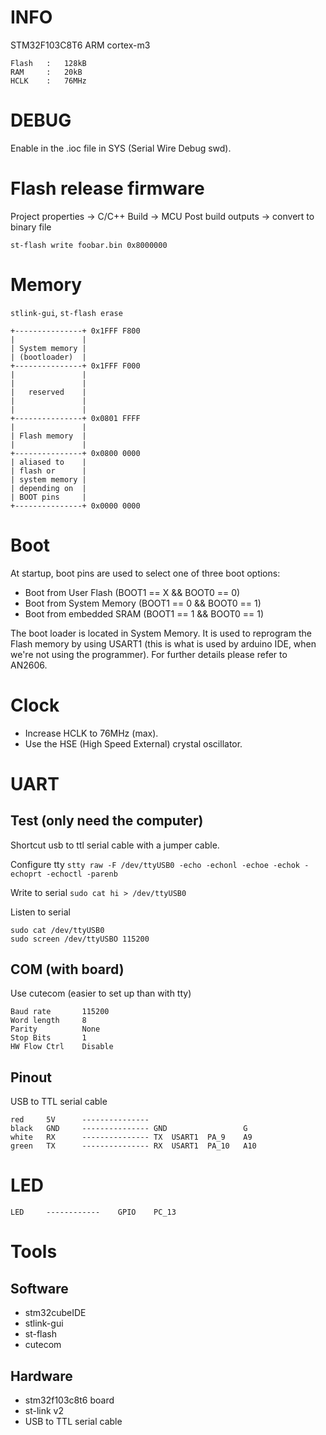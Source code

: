 # INFO
STM32F103C8T6 ARM cortex-m3

```
Flash	: 	128kB
RAM		: 	20kB
HCLK	: 	76MHz
```

# DEBUG
Enable in the .ioc file in SYS (Serial Wire Debug swd).

# Flash release firmware
Project properties -> C/C++ Build -> MCU Post build outputs -> convert to binary file

`st-flash write foobar.bin 0x8000000`

# Memory
`stlink-gui`, `st-flash erase`

```
+---------------+ 0x1FFF F800
|               |
| System memory |
| (bootloader)  |
+---------------+ 0x1FFF F000
|               |
|               |
|   reserved    |
|               |
|               |
+---------------+ 0x0801 FFFF
|               |
| Flash memory  |
|               |
+---------------+ 0x0800 0000
| aliased to    |
| flash or      |
| system memory |
| depending on  |
| BOOT pins     |
+---------------+ 0x0000 0000
```

# Boot
At startup, boot pins are used to select one of three boot options:
- Boot from User Flash (BOOT1 == X && BOOT0 == 0)
- Boot from System Memory (BOOT1 == 0 && BOOT0 == 1)
- Boot from embedded SRAM (BOOT1 == 1 && BOOT0 == 1)

The boot loader is located in System Memory. It is used to reprogram the Flash memory by using USART1 (this is what is used by arduino IDE, when we're not using the programmer).
For further details please refer to AN2606.

# Clock
- Increase HCLK to 76MHz (max).
- Use the HSE (High Speed External) crystal oscillator.

# UART
## Test (only need the computer)
Shortcut usb to ttl serial cable with a jumper cable.

Configure tty
`stty raw -F /dev/ttyUSB0 -echo -echonl -echoe -echok -echoprt -echoctl -parenb`

Write to serial
`sudo cat hi > /dev/ttyUSB0`

Listen to serial
```
sudo cat /dev/ttyUSB0
sudo screen /dev/ttyUSBO 115200
```

## COM (with board)
Use cutecom (easier to set up than with tty)
```
Baud rate		115200
Word length		8
Parity			None
Stop Bits		1
HW Flow Ctrl 	Disable
```

## Pinout
USB to TTL serial cable

```
red     5V      ---------------
black   GND     --------------- GND                 G
white   RX      --------------- TX  USART1  PA_9    A9
green   TX      --------------- RX  USART1  PA_10   A10
```

# LED
```
LED		------------	GPIO 	PC_13
```

# Tools
## Software
- stm32cubeIDE
- stlink-gui
- st-flash
- cutecom

## Hardware
- stm32f103c8t6 board
- st-link v2
- USB to TTL serial cable
